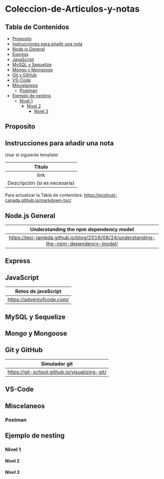 # Coleccion-de-Articulos-y-notas


## Tabla de Contenidos
- [Proposito](#proposito)
- [Instrucciones para añadir una nota](#instrucciones-para-a-adir-una-nota)
- [Node.js General](#nodejs-general)
- [Express](#express)
- [JavaScript](#javascript)
- [MySQL y Sequelize](#mysql-y-sequelize)
- [Mongo y Mongoose](#mongo-y-mongoose)
- [Git y GitHub](#git-y-github)
- [VS-Code](#vs-code)
- [Miscelaneos](#miscelaneos)
  * [Postman](#postman)
- [Ejemplo de nesting](#ejemplo-de-nesting)
  * [Nivel 1](#nivel-1)
    + [Nivel 2](#nivel-2)
      - [Nivel 3](#nivel-3)





## Proposito

## Instrucciones para añadir una nota
Usar el siguiente template:


| **Titulo**  |
|:-:|
| link |
| Descripción (si es necesaria)  |




Para actualizar la Tabla de contenidos: https://ecotrust-canada.github.io/markdown-toc/



## Node.js General
| **Understanding the npm dependency model**  |
|:-:|
|https://lexi-lambda.github.io/blog/2016/08/24/understanding-the-npm-dependency-model/ |

## Express

## JavaScript
| **Retos de javaScript**  |
|:-:|
| https://adventofcode.com/  |


## MySQL y Sequelize

## Mongo y Mongoose

## Git y GitHub
| **Simulador git**  |
|:-:|
|https://git-school.github.io/visualizing-git/  |


## VS-Code

## Miscelaneos
### Postman

## Ejemplo de nesting
### Nivel 1
#### Nivel 2
##### Nivel 3
